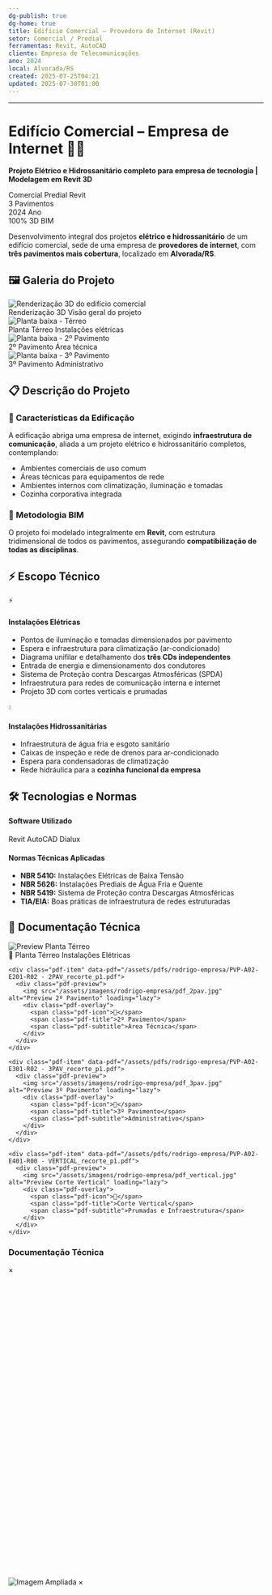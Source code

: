 ```yaml
---
dg-publish: true
dg-home: true
title: Edifício Comercial – Provedora de Internet (Revit)
setor: Comercial / Predial
ferramentas: Revit, AutoCAD
cliente: Empresa de Telecomunicações
ano: 2024
local: Alvorada/RS
created: 2025-07-25T04:21
updated: 2025-07-30T01:00
---
```

---

# Edifício Comercial – Empresa de Internet 🏢🌐

**Projeto Elétrico e Hidrossanitário completo para empresa de tecnologia | Modelagem em Revit 3D**

<div class="project-header reveal">
  <div class="project-meta">
    <span class="badge badge-primary">Comercial</span>
    <span class="badge badge-secondary">Predial</span>
    <span class="badge badge-tech">Revit</span>
  </div>
  
  <div class="project-stats">
    <div class="stat">
      <span class="stat-number">3</span>
      <span class="stat-label">Pavimentos</span>
    </div>
    <div class="stat">
      <span class="stat-number">2024</span>
      <span class="stat-label">Ano</span>
    </div>
    <div class="stat">
      <span class="stat-number">100%</span>
      <span class="stat-label">3D BIM</span>
    </div>
  </div>
</div>

<div class="project-description reveal">
  <p class="lead">
    Desenvolvimento integral dos projetos <strong>elétrico e hidrossanitário</strong> de um edifício comercial, 
    sede de uma empresa de <strong>provedores de internet</strong>, com <strong>três pavimentos mais cobertura</strong>, 
    localizado em <strong>Alvorada/RS</strong>.
  </p>
</div>

## 🖼️ Galeria do Projeto

<div class="project-gallery reveal">
  <div class="gallery-item" data-pdf="terreo">
    <img src="/assets/imagens/rodrigo-empresa/3d_render.jpg" alt="Renderização 3D do edifício comercial" class="gallery-thumb" loading="lazy">
    <div class="gallery-overlay">
      <span class="gallery-title">Renderização 3D</span>
      <span class="gallery-subtitle">Visão geral do projeto</span>
    </div>
  </div>
  
  <div class="gallery-item" data-pdf="terreo">
    <img src="/assets/imagens/rodrigo-empresa/planta_terreo.jpg" alt="Planta baixa - Térreo" class="gallery-thumb" loading="lazy">
    <div class="gallery-overlay">
      <span class="gallery-title">Planta Térreo</span>
      <span class="gallery-subtitle">Instalações elétricas</span>
    </div>
  </div>
  
  <div class="gallery-item" data-pdf="segundo-pav">
    <img src="/assets/imagens/rodrigo-empresa/planta_2pav.jpg" alt="Planta baixa - 2º Pavimento" class="gallery-thumb" loading="lazy">
    <div class="gallery-overlay">
      <span class="gallery-title">2º Pavimento</span>
      <span class="gallery-subtitle">Área técnica</span>
    </div>
  </div>
  
  <div class="gallery-item" data-pdf="terceiro-pav">
    <img src="/assets/imagens/rodrigo-empresa/planta_3pav.jpg" alt="Planta baixa - 3º Pavimento" class="gallery-thumb" loading="lazy">
    <div class="gallery-overlay">
      <span class="gallery-title">3º Pavimento</span>
      <span class="gallery-subtitle">Administrativo</span>
    </div>
  </div>
</div>

## 📋 Descrição do Projeto

<div class="project-details reveal">
  <div class="detail-section">
    <h3>🏢 Características da Edificação</h3>
    <p>
      A edificação abriga uma empresa de internet, exigindo <strong>infraestrutura de comunicação</strong>, 
      aliada a um projeto elétrico e hidrossanitário completos, contemplando:
    </p>
    <ul>
      <li>Ambientes comerciais de uso comum</li>
      <li>Áreas técnicas para equipamentos de rede</li>
      <li>Ambientes internos com climatização, iluminação e tomadas</li>
      <li>Cozinha corporativa integrada</li>
    </ul>
  </div>

  <div class="detail-section">
    <h3>🎯 Metodologia BIM</h3>
    <p>
      O projeto foi modelado integralmente em <strong>Revit</strong>, com estrutura tridimensional 
      de todos os pavimentos, assegurando <strong>compatibilização de todas as disciplinas</strong>.
    </p>
  </div>
</div>

## ⚡ Escopo Técnico

<div class="technical-scope reveal">
  <div class="scope-card">
    <div class="scope-icon">⚡</div>
    <h4>Instalações Elétricas</h4>
    <ul>
      <li>Pontos de iluminação e tomadas dimensionados por pavimento</li>
      <li>Espera e infraestrutura para climatização (ar-condicionado)</li>
      <li>Diagrama unifilar e detalhamento dos <strong>três CDs independentes</strong></li>
      <li>Entrada de energia e dimensionamento dos condutores</li>
      <li>Sistema de Proteção contra Descargas Atmosféricas (SPDA)</li>
      <li>Infraestrutura para redes de comunicação interna e internet</li>
      <li>Projeto 3D com cortes verticais e prumadas</li>
    </ul>
  </div>

  <div class="scope-card">
    <div class="scope-icon">💧</div>
    <h4>Instalações Hidrossanitárias</h4>
    <ul>
      <li>Infraestrutura de água fria e esgoto sanitário</li>
      <li>Caixas de inspeção e rede de drenos para ar-condicionado</li>
      <li>Espera para condensadoras de climatização</li>
      <li>Rede hidráulica para a <strong>cozinha funcional da empresa</strong></li>
    </ul>
  </div>
</div>

## 🛠️ Tecnologias e Normas

<div class="tech-norms reveal">
  <div class="tech-section">
    <h4>Software Utilizado</h4>
    <div class="tech-badges">
      <span class="tech-badge">Revit</span>
      <span class="tech-badge">AutoCAD</span>
      <span class="tech-badge">Dialux</span>
    </div>
  </div>

  <div class="norms-section">
    <h4>Normas Técnicas Aplicadas</h4>
    <ul>
      <li><strong>NBR 5410:</strong> Instalações Elétricas de Baixa Tensão</li>
      <li><strong>NBR 5626:</strong> Instalações Prediais de Água Fria e Quente</li>
      <li><strong>NBR 5419:</strong> Sistema de Proteção contra Descargas Atmosféricas</li>
      <li><strong>TIA/EIA:</strong> Boas práticas de infraestrutura de redes estruturadas</li>
    </ul>
  </div>
</div>

## 📄 Documentação Técnica

<div class="documentation-section reveal">
  <div class="pdf-gallery">
    <div class="pdf-item" data-pdf="/assets/pdfs/rodrigo-empresa/PVP-A02-E101-R03 - TERREO_recorte_p1.pdf">
      <div class="pdf-preview">
        <img src="/assets/imagens/rodrigo-empresa/pdf_terreo.jpg" alt="Preview Planta Térreo" loading="lazy">
        <div class="pdf-overlay">
          <span class="pdf-icon">📄</span>
          <span class="pdf-title">Planta Térreo</span>
          <span class="pdf-subtitle">Instalações Elétricas</span>
        </div>
      </div>
    </div>
    
    <div class="pdf-item" data-pdf="/assets/pdfs/rodrigo-empresa/PVP-A02-E201-R02 - 2PAV_recorte_p1.pdf">
      <div class="pdf-preview">
        <img src="/assets/imagens/rodrigo-empresa/pdf_2pav.jpg" alt="Preview 2º Pavimento" loading="lazy">
        <div class="pdf-overlay">
          <span class="pdf-icon">📄</span>
          <span class="pdf-title">2º Pavimento</span>
          <span class="pdf-subtitle">Área Técnica</span>
        </div>
      </div>
    </div>
    
    <div class="pdf-item" data-pdf="/assets/pdfs/rodrigo-empresa/PVP-A02-E301-R02 - 3PAV_recorte_p1.pdf">
      <div class="pdf-preview">
        <img src="/assets/imagens/rodrigo-empresa/pdf_3pav.jpg" alt="Preview 3º Pavimento" loading="lazy">
        <div class="pdf-overlay">
          <span class="pdf-icon">📄</span>
          <span class="pdf-title">3º Pavimento</span>
          <span class="pdf-subtitle">Administrativo</span>
        </div>
      </div>
    </div>
    
    <div class="pdf-item" data-pdf="/assets/pdfs/rodrigo-empresa/PVP-A02-E401-R00 - VERTICAL_recorte_p1.pdf">
      <div class="pdf-preview">
        <img src="/assets/imagens/rodrigo-empresa/pdf_vertical.jpg" alt="Preview Corte Vertical" loading="lazy">
        <div class="pdf-overlay">
          <span class="pdf-icon">📄</span>
          <span class="pdf-title">Corte Vertical</span>
          <span class="pdf-subtitle">Prumadas e Infraestrutura</span>
        </div>
      </div>
    </div>
  </div>
</div>

<!-- Modal para PDFs -->
<div id="pdf-modal" class="modal">
  <div class="modal-content">
    <div class="modal-header">
      <h3 id="modal-title">Documentação Técnica</h3>
      <span id="modal-close" class="modal-close">&times;</span>
    </div>
    <div class="modal-body">
      <iframe id="pdf-iframe" src="" width="100%" height="600" frameborder="0"></iframe>
    </div>
  </div>
</div>

<!-- Modal para Imagens -->
<div id="img-modal" class="modal">
  <div class="modal-content">
    <img id="modal-img" src="" alt="Imagem Ampliada">
    <span id="img-modal-close" class="modal-close">&times;</span>
  </div>
</div>
